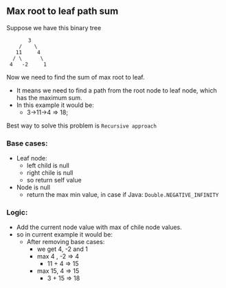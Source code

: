## Max root to leaf path sum

Suppose we have this binary tree
```
       3
    /    \
   11     4
  / \      \
 4   -2     1

```
Now we need to find the sum of max root to leaf.
* It means we need to find a path from the root node to leaf node, which has the maximum sum.
* In this example it would be:
  * 3->11->4 => 18;

Best way to solve this problem is `Recursive approach`

### Base cases:
* Leaf node:
  * left child is null
  * right chile is null
  * so return self value
* Node is null
  * return the max min value, in case if Java: `Double.NEGATIVE_INFINITY`

### Logic:
* Add the current node value with max of chile node values.
* so in current example it would be:
  * After removing base cases:
    * we get  4, -2 and 1
    * max 4 , -2 => 4
      * 11 + 4 => 15
    * max 15, 4 => 15
      * 3 + 15 => 18

